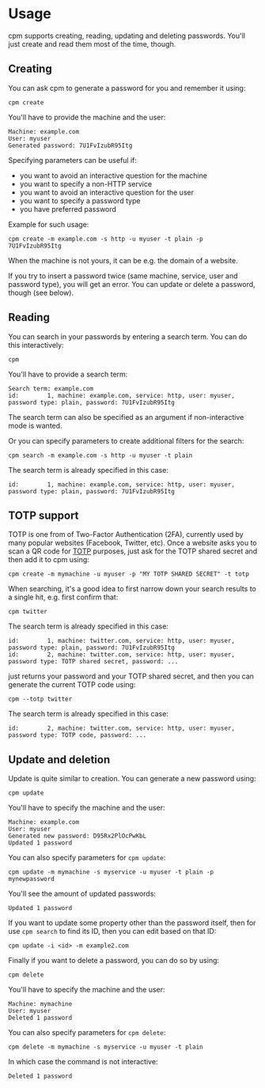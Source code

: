 # Usage

cpm supports creating, reading, updating and deleting passwords. You'll just create and read them
most of the time, though.

## Creating

You can ask cpm to generate a password for you and remember it using:

```console
cpm create
```

You'll have to provide the machine and the user:

```console
Machine: example.com
User: myuser
Generated password: 7U1FvIzubR95Itg
```

Specifying parameters can be useful if:

- you want to avoid an interactive question for the machine
- you want to specify a non-HTTP service
- you want to avoid an interactive question for the user
- you want to specify a password type
- you have preferred password

Example for such usage:

```console
cpm create -m example.com -s http -u myuser -t plain -p 7U1FvIzubR95Itg
```

When the machine is not yours, it can be e.g. the domain of a website.

If you try to insert a password twice (same machine, service, user and password type), you will get
an error. You can update or delete a password, though (see below).

## Reading

You can search in your passwords by entering a search term. You can do this interactively:

```console
cpm
```

You'll have to provide a search term:

```console
Search term: example.com
id:        1, machine: example.com, service: http, user: myuser, password type: plain, password: 7U1FvIzubR95Itg
```

The search term can also be specified as an argument if non-interactive mode is wanted.

Or you can specify parameters to create additional filters for the search:

```console
cpm search -m example.com -s http -u myuser -t plain
```

The search term is already specified in this case:

```
id:        1, machine: example.com, service: http, user: myuser, password type: plain, password: 7U1FvIzubR95Itg
```

## TOTP support

TOTP is one from of Two-Factor Authentication (2FA), currently used by many popular websites
(Facebook, Twitter, etc). Once a website asks you to scan a QR code for
[TOTP](https://en.wikipedia.org/wiki/Time-based_one-time_password) purposes, just ask for the TOTP
shared secret and then add it to cpm using:

```console
cpm create -m mymachine -u myuser -p "MY TOTP SHARED SECRET" -t totp
```

When searching, it's a good idea to first narrow down your search results to a single hit, e.g.
first confirm that:

```console
cpm twitter
```

The search term is already specified in this case:

```
id:        1, machine: twitter.com, service: http, user: myuser, password type: plain, password: 7U1FvIzubR95Itg
id:        2, machine: twitter.com, service: http, user: myuser, password type: TOTP shared secret, password: ...
```

just returns your password and your TOTP shared secret, and then you can generate the current TOTP
code using:

```console
cpm --totp twitter
```

The search term is already specified in this case:

```console
id:        2, machine: twitter.com, service: http, user: myuser, password type: TOTP code, password: ...
```

## Update and deletion

Update is quite similar to creation. You can generate a new password using:

```console
cpm update
```

You'll have to specify the machine and the user:

```console
Machine: example.com
User: myuser
Generated new password: D95Rx2PlOcPwKbL
Updated 1 password
```

You can also specify parameters for `cpm update`:

```console
cpm update -m mymachine -s myservice -u myuser -t plain -p mynewpassword
```

You'll see the amount of updated passwords:

```console
Updated 1 password
```

If you want to update some property other than the password itself, then for use `cpm search` to
find its ID, then you can edit based on that ID:

```
cpm update -i <id> -m example2.com
```

Finally if you want to delete a password, you can do so by using:

```console
cpm delete
```

You'll have to specify the machine and the user:

```console:
Machine: mymachine
User: myuser
Deleted 1 password
```

You can also specify parameters for `cpm delete`:

```console
cpm delete -m mymachine -s myservice -u myuser -t plain
```

In which case the command is not interactive:

```console
Deleted 1 password
```
